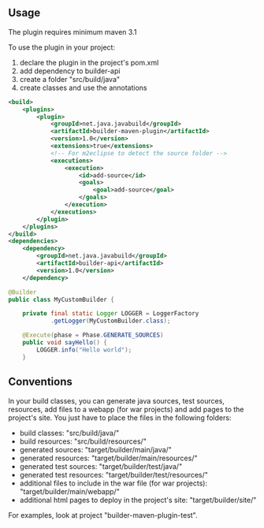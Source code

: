 ## Usage

The plugin requires minimum maven 3.1 

To use the plugin in your project:

   1. declare the plugin in the project's pom.xml
   1. add dependency to builder-api
   1. create a folder "src/build/java"
   1. create classes and use the annotations
   
```xml
<build>
	<plugins>
		<plugin>
			<groupId>net.java.javabuild</groupId>
			<artifactId>builder-maven-plugin</artifactId>
			<version>1.0</version>
			<extensions>true</extensions>
			<!-- For m2eclipse to detect the source folder -->
			<executions>
				<execution>
					<id>add-source</id>
					<goals>
						<goal>add-source</goal>
					</goals>
				</execution>
			</executions>
		</plugin>
	</plugins>
</build>
<dependencies>
	<dependency>
		<groupId>net.java.javabuild</groupId>
		<artifactId>builder-api</artifactId>
		<version>1.0</version>
	</dependency>
```

```java
@Builder
public class MyCustomBuilder {

	private final static Logger LOGGER = LoggerFactory
			.getLogger(MyCustomBuilder.class);

	@Execute(phase = Phase.GENERATE_SOURCES)
	public void sayHello() {
		LOGGER.info("Hello world");
	}
```

## Conventions

In your build classes, you can generate java sources, test sources, resources, add files to a webapp (for war projects) and add pages to the project's site. You just have to place the files in the following folders:

   * build classes: "src/build/java/"
   * build resources: "src/build/resources/"
   * generated sources: "target/builder/main/java/"
   * generated resources: "target/builder/main/resources/"
   * generated test sources: "target/builder/test/java/"
   * generated test resources: "target/builder/test/resources/"
   * additional files to include in the war file (for war projects): "target/builder/main/webapp/"
   * additional html pages to deploy in the project's site: "target/builder/site/"

For examples, look at project "builder-maven-plugin-test".
